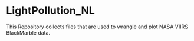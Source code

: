 # LightPollution_NL

This Repository collects files that are used to wrangle and plot NASA VIIRS BlackMarble data. 

